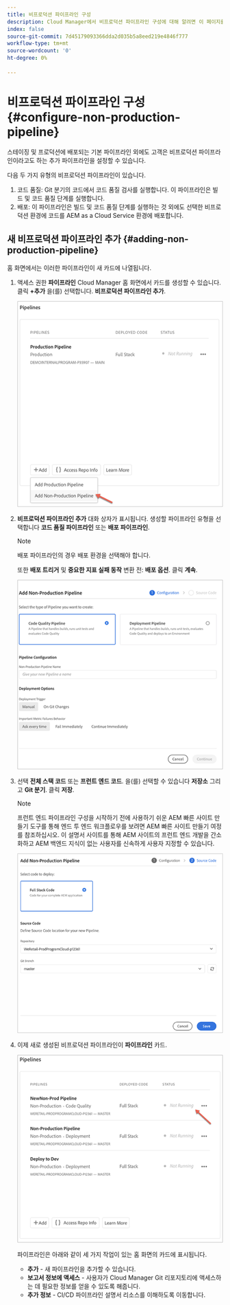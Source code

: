 ```yaml
---
title: 비프로덕션 파이프라인 구성
description: Cloud Manager에서 비프로덕션 파이프라인 구성에 대해 알려면 이 페이지를 따르십시오
index: false
source-git-commit: 7d45179093366dda2d035b5a8eed219e4846f777
workflow-type: tm+mt
source-wordcount: '0'
ht-degree: 0%

---
```



# 비프로덕션 파이프라인 구성 {#configure-non-production-pipeline}

스테이징 및 프로덕션에 배포되는 기본 파이프라인 외에도 고객은 비프로덕션 파이프라인이라고도 하는 추가 파이프라인을 설정할 수 있습니다.

다음 두 가지 유형의 비프로덕션 파이프라인이 있습니다.

1. 코드 품질: Git 분기의 코드에서 코드 품질 검사를 실행합니다. 이 파이프라인은 빌드 및 코드 품질 단계를 실행합니다.
1. 배포: 이 파이프라인은 빌드 및 코드 품질 단계를 실행하는 것 외에도 선택한 비프로덕션 환경에 코드를 AEM as a Cloud Service 환경에 배포합니다.

## 새 비프로덕션 파이프라인 추가 {#adding-non-production-pipeline}

홈 화면에서는 이러한 파이프라인이 새 카드에 나열됩니다.

1. 액세스 권한 **파이프라인** Cloud Manager 홈 화면에서 카드를 생성할 수 있습니다. 클릭 **+추가** 을(를) 선택합니다. **비프로덕션 파이프라인 추가**.

   ![](/help/implementing/cloud-manager/assets/configure-pipeline/nonprod-pipeline-add1.png)

1. **비프로덕션 파이프라인 추가**  대화 상자가 표시됩니다. 생성할 파이프라인 유형을 선택합니다 **코드 품질 파이프라인** 또는 **배포 파이프라인**.

   >[!NOTE]
   >배포 파이프라인의 경우 배포 환경을 선택해야 합니다.

   또한 **배포 트리거** 및 **중요한 지표 실패 동작** 변환 전: **배포 옵션**. 클릭 **계속**.

   ![](/help/implementing/cloud-manager/assets/configure-pipeline/nonprod-pipeline-add2.png)

1. 선택 **전체 스택 코드** 또는 **프런트 엔드 코드**. 을(를) 선택할 수 있습니다 **저장소** 그리고 **Git 분기**. 클릭 **저장**.

   >[!NOTE]
   >프런트 엔드 파이프라인 구성을 시작하기 전에 사용하기 쉬운 AEM 빠른 사이트 만들기 도구를 통해 엔드 투 엔드 워크플로우를 보려면 AEM 빠른 사이트 만들기 여정 를 참조하십시오. 이 설명서 사이트를 통해 AEM 사이트의 프런트 엔드 개발을 간소화하고 AEM 백엔드 지식이 없는 사용자를 신속하게 사용자 지정할 수 있습니다.

   ![](/help/implementing/cloud-manager/assets/configure-pipeline/nonprod-pipeline-add3.png)

1. 이제 새로 생성된 비프로덕션 파이프라인이 **파이프라인** 카드.

   ![](/help/implementing/cloud-manager/assets/configure-pipeline/nonprod-pipeline-add4.png)


   파이프라인은 아래와 같이 세 가지 작업이 있는 홈 화면의 카드에 표시됩니다.

   * **추가** - 새 파이프라인을 추가할 수 있습니다.
   * **보고서 정보에 액세스** - 사용자가 Cloud Manager Git 리포지토리에 액세스하는 데 필요한 정보를 얻을 수 있도록 해줍니다.
   * **추가 정보** - CI/CD 파이프라인 설명서 리소스를 이해하도록 이동합니다.